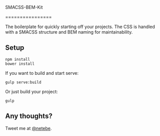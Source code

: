 SMACSS-BEM-Kit

================

The boilerplate for quickly starting off your projects. The CSS is handled with a SMACSS structure and BEM naming for maintainability.

## Setup

    npm install
    bower install

If you want to build and start serve:

    gulp serve:build

Or just build your project:

    gulp

## Any thoughts?

Tweet me at [@netebe](http://twitter.com/netebe).
